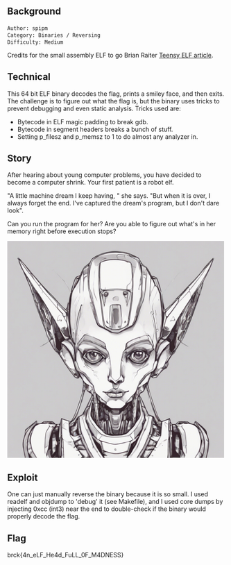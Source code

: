 ## Background

    Author: spipm
    Category: Binaries / Reversing
    Difficulty: Medium

Credits for the small assembly ELF to go Brian Raiter [Teensy ELF article](https://www.muppetlabs.com/~breadbox/software/tiny/teensy.html).

## Technical

This 64 bit ELF binary decodes the flag, prints a smiley face, and then exits. The challenge is to figure out what the flag is, but the binary uses tricks to prevent debugging and even static analysis. Tricks used are:

- Bytecode in ELF magic padding to break gdb.
- Bytecode in segment headers breaks a bunch of stuff.
- Setting p_filesz and p_memsz to 1 to do almost any analyzer in.

## Story

After hearing about young computer problems, you have decided to become a computer shrink. Your first patient is a robot elf.

"A little machine dream I keep having, " she says. "But when it is over, I always forget the end. I've captured the dream's program, but I don't dare look".

Can you run the program for her? Are you able to figure out what's in her memory right before execution stops?

<img src="./robot_elf.jpg" width="500">

## Exploit

One can just manually reverse the binary because it is so small. I used readelf and objdump to 'debug' it (see Makefile), and I used core dumps by injecting 0xcc (int3) near the end to double-check if the binary would properly decode the flag.

## Flag

brck{4n_eLF_He4d_FuLL_0F_M4DNESS}